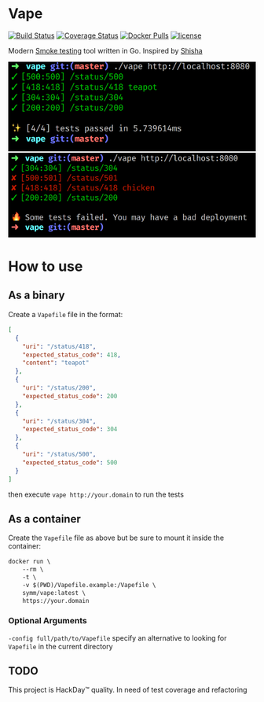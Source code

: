 # Vape
[![Build Status](https://img.shields.io/travis/symm/vape.svg)](https://travis-ci.org/symm/vape)
[![Coverage Status](https://img.shields.io/coveralls/symm/vape.svg)](https://coveralls.io/github/symm/vape?branch=master)
[![Docker Pulls](https://img.shields.io/docker/pulls/symm/vape.svg)](https://hub.docker.com/r/symm/vape/)
[![license](https://img.shields.io/github/license/symm/vape.svg)]()

Modern [Smoke testing](https://en.wikipedia.org/wiki/Smoke_testing) tool written in Go. Inspired by [Shisha](https://github.com/namshi/shisha)

![Success](/assets/success.png?raw=true "Success")
![Failure](/assets/failure.png?raw=true "Failure")



# How to use

## As a binary

Create a `Vapefile` file in the format:
```json
[
  {
    "uri": "/status/418",
    "expected_status_code": 418,
    "content": "teapot"
  },
  {
    "uri": "/status/200",
    "expected_status_code": 200
  },
  {
    "uri": "/status/304",
    "expected_status_code": 304
  },
  {
    "uri": "/status/500",
    "expected_status_code": 500
  }
]
```

then execute `vape http://your.domain` to run the tests

## As a container

Create the `Vapefile` file as above but be sure to mount it inside the container:

```shell
docker run \
    --rm \
    -t \
    -v $(PWD)/Vapefile.example:/Vapefile \
    symm/vape:latest \
    https://your.domain
```

### Optional Arguments

`-config full/path/to/Vapefile` specify an alternative to looking for `Vapefile` in the current directory

## TODO

This project is HackDay™ quality. In need of test coverage and refactoring
